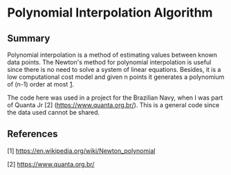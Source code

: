 # Polynomial Interpolation Algorithm

## Summary
Polynomial interpolation is a method of estimating values between known data points. The Newton's method for polynomial interpolation is useful since there is no need to solve a system of linear equations. Besides, it is a low computational cost model and given n points it generates a polynomium of (n-1) order at most [1](https://en.wikipedia.org/wiki/Newton_polynomial).

The code here was used in a project for the Brazilian Navy, when I was part of Quanta Jr [2] (https://www.quanta.org.br/). This is a general code since the data used cannot be shared.


## References
[1] https://en.wikipedia.org/wiki/Newton_polynomial

[2] https://www.quanta.org.br/
